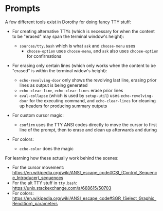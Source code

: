 # Prompts

A few different tools exist in Dorothy for doing fancy TTY stuff:

-   For creating alternative TTYs (which is necessary for when the content to be "erased" may span the terminal window's height):

    -   `sources/tty.bash` which is what `ask` and `choose-menu` uses
        -   `choose-option` uses `choose-menu`, and `ask` also uses `choose-option` for confirmations

-   For erasing only certain lines (which only works when the content to be "erased" is within the terminal widow's height):

    -   `echo-revolving-door` only shows the revolving last line, erasing prior lines as output is being generated
    -   `echo-clear-line`, `echo-clear-lines` erase prior lines
    -   `eval-collapse` (which is used by `setup-util`) uses `echo-revolving-door` for the executing command, and `echo-clear-lines` for cleaning up headers for producing summary outputs

-   For custom cursor magic:

    -   `confirm` uses the TTY ANSI codes directly to move the cursor to first line of the prompt, then to erase and clean up afterwards and during

-   For colors:

    -   `echo-color` does the magic

For learning how these actually work behind the scenes:

-   For the cursor movement: https://en.wikipedia.org/wiki/ANSI_escape_code#CSI_(Control_Sequence_Introducer)_sequences
-   For the alt TTY stuff in `tty.bash`: https://unix.stackexchange.com/a/668615/50703
-   For colors: https://en.wikipedia.org/wiki/ANSI_escape_code#SGR_(Select_Graphic_Rendition)_parameters
